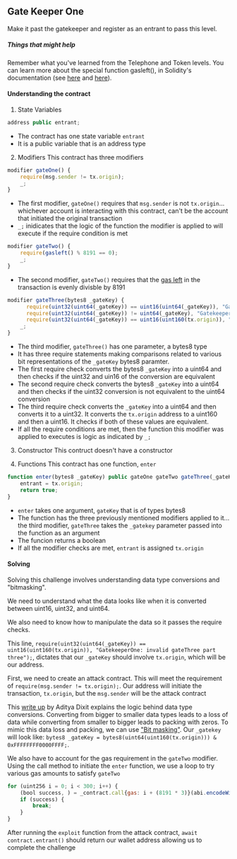 ## Gate Keeper One
Make it past the gatekeeper and register as an entrant to pass this level.

##### Things that might help
Remember what you've learned from the Telephone and Token levels.
You can learn more about the special function gasleft(), in Solidity's documentation (see [here](https://docs.soliditylang.org/en/v0.8.3/units-and-global-variables.html) and [here](https://docs.soliditylang.org/en/v0.8.3/control-structures.html#external-function-calls)).

#### Understanding the contract
1. State Variables
```js
address public entrant;
```
- The contract has one state variable ``entrant``
- It is a public variable that is an address type

2. Modifiers
This contract has three modifiers
```js
modifier gateOne() {
    require(msg.sender != tx.origin);
    _;
}
```
- The first modifier, ``gateOne()`` requires that ``msg.sender`` is not ``tx.origin``... whichever account is interacting with this contract, can't be the account that initiated the original transaction
- ``_;`` inidicates that the logic of the function the modifier is applied to will execute if the require condition is met


```js
modifier gateTwo() {
    require(gasleft() % 8191 == 0);
    _;
}
```
- The second modifier, ``gateTwo()`` requires that the [gas left](https://docs.soliditylang.org/en/v0.8.21/units-and-global-variables.html#block-and-transaction-properties) in the transaction is evenly divisble by 8191

```js
modifier gateThree(bytes8 _gateKey) {
      require(uint32(uint64(_gateKey)) == uint16(uint64(_gateKey)), "GatekeeperOne: invalid gateThree part one");
      require(uint32(uint64(_gateKey)) != uint64(_gateKey), "GatekeeperOne: invalid gateThree part two");
      require(uint32(uint64(_gateKey)) == uint16(uint160(tx.origin)), "GatekeeperOne: invalid gateThree part three");
    _;
}
```
- The third modifier, ``gateThree()`` has one parameter, a bytes8 type
- It has three require statements making comparisons related to various bit representations of the ``_gateKey`` bytes8 paramter.
- The first require check converts the bytes8 ``_gateKey`` into a uint64 and then checks if the uint32 and uin16 of the conversion are equivalent
- The second require check converts the bytes8 ``_gateKey`` into a uint64 and then checks if the uint32 conversion is not equivalent to the uint64 conversion
- The third require check converts the ``_gateKey`` into a uint64 and then converts it to a uint32.  It converts the ``tx.origin`` address to a uint160 and then a uint16.  It checks if both of these values are equivalent.
- If all the require conditions are met, then the function this modifier was applied to executes is logic as indicated by ``_;``

3. Constructor
This contruct doesn't have a constructor

4. Functions
This contract has one function, ``enter``
```js
function enter(bytes8 _gateKey) public gateOne gateTwo gateThree(_gateKey) returns (bool) {
    entrant = tx.origin;
    return true;
}
```
- ``enter`` takes one argument, ``gateKey`` that is of types bytes8
- The function has the three previously mentioned modifiers applied to it... the third modifier, ``gateThree`` takes the ``_gatekey`` parameter passed into the function as an argument
- The funcion returns a boolean
- If all the modifier checks are met, ``entrant`` is assigned ``tx.origin``

#### Solving
Solving this challenge involves understanding data type conversions and "bitmasking".

We need to understand what the data looks like when it is converted between uint16, uint32, and uint64.

We also need to know how to manipulate the data so it passes the require checks.

This line, ``require(uint32(uint64(_gateKey)) == uint16(uint160(tx.origin)), "GatekeeperOne: invalid gateThree part three");``, dictates that our ``_gateKey`` should involve ``tx.origin``, which will be our address.

First, we need to create an attack contract. This will meet the requirement of ``require(msg.sender != tx.origin);``. Our address will initiate the transaction, ``tx.origin``, but the ``msg.sender`` will be the attack contract

This [write up](https://blog.dixitaditya.com/ethernaut-level-13-gatekeeper-one) by Aditya Dixit explains the logic behind data type conversions. Converting from bigger to smaller data types leads to a loss of data while converting from smaller to bigger leads to packing with zeros. To mimic this data loss and packing, we can use ["Bit masking"](https://www.geeksforgeeks.org/what-is-bitmasking/). Our ``_gatekey`` will look like: ``bytes8 _gateKey = bytes8(uint64(uint160(tx.origin))) & 0xFFFFFFFF0000FFFF;``.

We also have to account for the gas requirement in the ``gateTwo`` modifier. Using the call method to initiate the ``enter`` function, we use a loop to try various gas amounts to satisfy ``gateTwo``
```js
for (uint256 i = 0; i < 300; i++) {
    (bool success, ) = _contract.call{gas: i + (8191 * 3)}(abi.encodeWithSignature("enter(bytes8)", _gateKey));
    if (success) {
        break;
    }
}
```
After running the ``exploit`` function from the attack contract, ``await contract.entrant()`` should return our wallet address allowing us to complete the challenge


